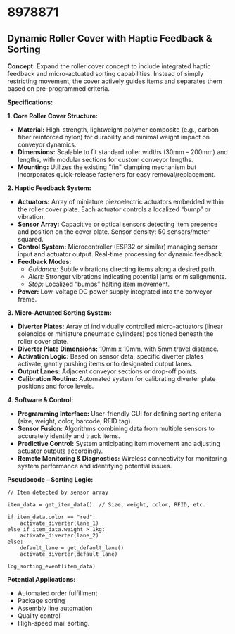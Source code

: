 # 8978871

## Dynamic Roller Cover with Haptic Feedback & Sorting

**Concept:** Expand the roller cover concept to include integrated haptic feedback and micro-actuated sorting capabilities. Instead of simply restricting movement, the cover actively guides items and separates them based on pre-programmed criteria.

**Specifications:**

**1. Core Roller Cover Structure:**

*   **Material:** High-strength, lightweight polymer composite (e.g., carbon fiber reinforced nylon) for durability and minimal weight impact on conveyor dynamics.
*   **Dimensions:** Scalable to fit standard roller widths (30mm – 200mm) and lengths, with modular sections for custom conveyor lengths.
*   **Mounting:** Utilizes the existing "fin" clamping mechanism but incorporates quick-release fasteners for easy removal/replacement.

**2. Haptic Feedback System:**

*   **Actuators:** Array of miniature piezoelectric actuators embedded within the roller cover plate.  Each actuator controls a localized “bump” or vibration.
*   **Sensor Array:** Capacitive or optical sensors detecting item presence and position on the cover plate. Sensor density: 50 sensors/meter squared.
*   **Control System:** Microcontroller (ESP32 or similar) managing sensor input and actuator output.  Real-time processing for dynamic feedback.
*   **Feedback Modes:**
    *   *Guidance:* Subtle vibrations directing items along a desired path.
    *   *Alert:* Stronger vibrations indicating potential jams or misalignments.
    *   *Stop:* Localized “bumps” halting item movement.
*   **Power:** Low-voltage DC power supply integrated into the conveyor frame.

**3. Micro-Actuated Sorting System:**

*   **Diverter Plates:** Array of individually controlled micro-actuators (linear solenoids or miniature pneumatic cylinders) positioned beneath the roller cover plate.
*   **Diverter Plate Dimensions:** 10mm x 10mm, with 5mm travel distance.
*   **Activation Logic:**  Based on sensor data, specific diverter plates activate, gently pushing items onto designated output lanes.
*   **Output Lanes:**  Adjacent conveyor sections or drop-off points.
*   **Calibration Routine:** Automated system for calibrating diverter plate positions and force levels.

**4. Software & Control:**

*   **Programming Interface:** User-friendly GUI for defining sorting criteria (size, weight, color, barcode, RFID tag).
*   **Sensor Fusion:** Algorithms combining data from multiple sensors to accurately identify and track items.
*   **Predictive Control:**  System anticipating item movement and adjusting actuator outputs accordingly.
*   **Remote Monitoring & Diagnostics:**  Wireless connectivity for monitoring system performance and identifying potential issues.

**Pseudocode – Sorting Logic:**

```
// Item detected by sensor array

item_data = get_item_data()  // Size, weight, color, RFID, etc.

if item_data.color == "red":
    activate_diverter(lane_1)
else if item_data.weight > 1kg:
    activate_diverter(lane_2)
else:
    default_lane = get_default_lane()
    activate_diverter(default_lane)

log_sorting_event(item_data)

```

**Potential Applications:**

*   Automated order fulfillment
*   Package sorting
*   Assembly line automation
*   Quality control
*   High-speed mail sorting.